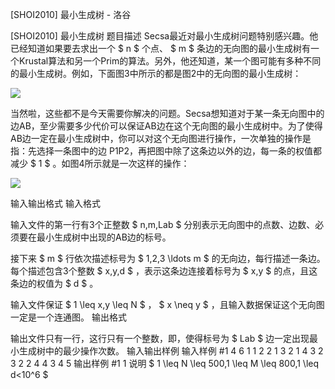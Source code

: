 



[SHOI2010] 最小生成树 - 洛谷














[SHOI2010] 最小生成树
题目描述
Secsa最近对最小生成树问题特别感兴趣。他已经知道如果要去求出一个 $ n $ 个点、 $ m $ 条边的无向图的最小生成树有一个Krustal算法和另一个Prim的算法。另外，他还知道，某一个图可能有多种不同的最小生成树。例如，下面图3中所示的都是图2中的无向图的最小生成树：

![](https://cdn.luogu.com.cn/upload/pic/43631.png)

当然啦，这些都不是今天需要你解决的问题。Secsa想知道对于某一条无向图中的边AB，至少需要多少代价可以保证AB边在这个无向图的最小生成树中。为了使得AB边一定在最小生成树中，你可以对这个无向图进行操作，一次单独的操作是指：先选择一条图中的边 P1P2，再把图中除了这条边以外的边，每一条的权值都减少 $ 1 $ 。如图4所示就是一次这样的操作：

![](https://cdn.luogu.com.cn/upload/pic/43632.png)


输入输出格式
输入格式

输入文件的第一行有3个正整数 $ n,m,Lab $ 分别表示无向图中的点数、边数、必须要在最小生成树中出现的AB边的标号。

接下来 $ m $ 行依次描述标号为 $ 1,2,3 \ldots m $ 的无向边，每行描述一条边。每个描述包含3个整数 $ x,y,d $ ，表示这条边连接着标号为 $ x,y $ 的点，且这条边的权值为 $ d $ 。

输入文件保证 $ 1 \leq x,y \leq N $ ， $ x \neq y $ ，且输入数据保证这个无向图一定是一个连通图。
输出格式

输出文件只有一行，这行只有一个整数，即，使得标号为 $ Lab $ 边一定出现最小生成树中的最少操作次数。
输入输出样例
输入样例 #1
4 6 1
1 2 2
1 3 2
1 4 3
2 3 2
2 4 4
3 4 5
输出样例 #1
1
说明
$ 1 \leq N \leq 500,1 \leq M \leq 800,1 \leq d<10^6 $






